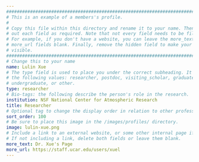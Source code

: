 ```yaml
---
################################################################################
# This is an example of a members's profile.                                   #
#                                                                              #
# Copy this file within this directory and rename it to your name. Then fill   #
# out each field as required. Note that not every field needs to be filled out.#
# For example, if you don't have a website, you can leave the more_text and    #
# more_url fields blank. Finally, remove the hidden field to make your profile #
# visible.                                                                     #
################################################################################
# Change this to your name
name: Lulin Xue
# The type field is used to place you under the correct subheading. It may be of
# the following values: researcher, postdoc, visiting_scholar, graduate,
# undergraduate, or other.
type: researcher
# Bio-tags: the following describe the person's role in the research.
institution: NSF National Center for Atmospheric Research
title: Researcher
# Optional tag to change the display order in relation to other professors
sort_order: 100
# Be sure to place this image in the /images/profiles/ directory.
image: lulin-xue.png
# Include a link to an external website, or some other internal page if desired.
# If not including a link, delete both fields or leave them blank.
more_text: Dr. Xue's Page
more_url: https://staff.ucar.edu/users/xuel
---
```


